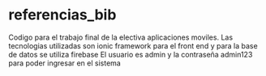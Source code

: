 # referencias_bib
Codigo para el trabajo final de la electiva aplicaciones moviles.
Las tecnologias utilizadas son ionic framework para el front end y para la base de datos se utiliza firebase
El usuario es admin y la contraseña admin123 para poder ingresar en el sistema
